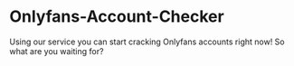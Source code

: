 # Onlyfans-Account-Checker
Using our service you can start cracking Onlyfans accounts right now! So what are you waiting for?
